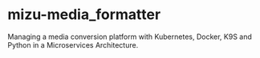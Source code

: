 # mizu-media_formatter
Managing a media conversion platform with Kubernetes, Docker, K9S and Python in a Microservices Architecture.
